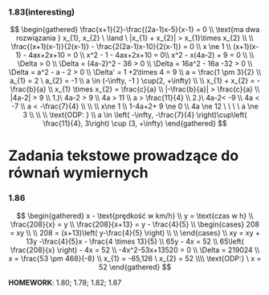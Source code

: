 ### 1.83(interesting)
$$
\begin{gathered}
\frac{x+1}{2}-\frac{(2a-1)x-5}{x-1} = 0 \\
\text{ma dwa rozwiązania } x_{1}, x_{2} \ \land \ |x_{1} + x_{2}| > x_{1}\times x_{2} \\ \\
\frac{(x+1)(x-1)}{2(x-1)} - \frac{2(2a-1)x-10}{2(x-1)} = 0 \\
x \ne 1 \\
(x+1)(x-1) - 4ax+2x+10 = 0 \\
x^2 - 1 - 4ax+2x+10 = 0\\
x^2 - x(4a-2) + 9 = 0 \\ \\
\Delta > 0 \\
\Delta = (4a-2)^2 - 36 > 0 \\
\Delta = 16a^2 - 16a -32 > 0 \\
\Delta = a^2 - a  - 2 > 0 \\ 
\Delta' = 1  +2\times 4 = 9 \\ 
a = \frac{1 \pm 3}{2} \\
a_{1} = 2 \ a_{2} = -1 \\ 
a \in (-\infty, -1 ) \cup(2, +\infty) \\
\\ 
x_{1} + x_{2} = -\frac{b}{a} \\
x_{1} \times x_{2} = \frac{c}{a}
\\
|-\frac{b}{a}| > \frac{c}{a} \\ 
|4a-2| > 9 \\ 
1.)\ 4a-2 > 9 \\
4a > 11 \\
a > \frac{11}{4} \\ 
2.)\ 4a-2< -9 \\
4a < -7 \\ 
a < -\frac{7}{4}
\\ \\ \\ 
x\ne 1 \\ 
1-4a+2+ 9 \ne 0 \\
4a \ne 12 \ \ \ \ a \ne 3 \\  \\ \\ 
\text{ODP: } \\
a \in \left( -\infty, -\frac{7}{4} \right)\cup\left( \frac{11}{4}, 3\right) \cup (3, +\infty)
\end{gathered}
$$

# Zadania tekstowe prowadzące do równań wymiernych
### 1.86
$$
\begin{gathered}
x - \text{prędkość w km/h} \\
y = \text{czas w h} \\
\frac{208}{x} = y \\
\frac{208}{x+13} = y - \frac{4}{5} \\
\begin{cases}
208 = xy \\ \\
208 = (x+13)\left( y-\frac{4}{5} \right) \\ \\
\end{cases} \\ 
xy = xy + 13y -\frac{4}{5}x - \frac{4 \times 13}{5} \\ 
65y - 4x = 52 \\
65\left( \frac{208}{x} \right) - 4x = 52 \\
-4x^2-53x+13520 = 0 \\
\Delta = 219024 \\ 
x = \frac{53 \pm 468}{-8} \\ 
x_{1} = -65,126 \ x_{2} = 52 \\\\
\text{ODP:} \ x = 52
\end{gathered}
$$

**HOMEWORK**: 1.80; 1.78; 1.82; 1.87